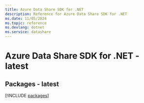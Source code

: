 ```yaml
---
title: Azure Data Share SDK for .NET
description: Reference for Azure Data Share SDK for .NET
ms.date: 11/05/2024
ms.topic: reference
ms.devlang: dotnet
ms.service: datashare
---
```

# Azure Data Share SDK for .NET - latest
## Packages - latest
[!INCLUDE [packages](data-share-index.md)]